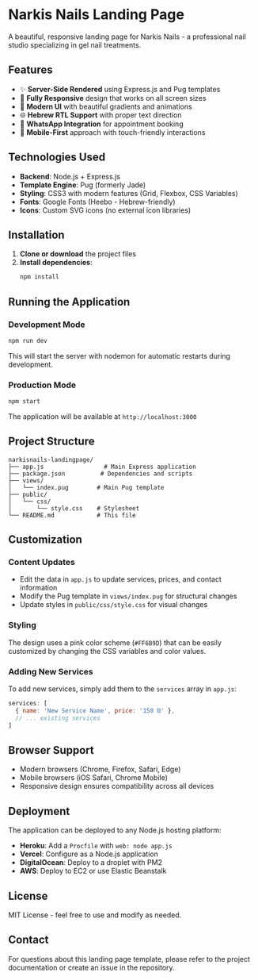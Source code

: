 # Narkis Nails Landing Page

A beautiful, responsive landing page for Narkis Nails - a professional nail studio specializing in gel nail treatments.

## Features

- ✨ **Server-Side Rendered** using Express.js and Pug templates
- 📱 **Fully Responsive** design that works on all screen sizes
- 🎨 **Modern UI** with beautiful gradients and animations
- 🌐 **Hebrew RTL Support** with proper text direction
- 🔗 **WhatsApp Integration** for appointment booking
- 📱 **Mobile-First** approach with touch-friendly interactions

## Technologies Used

- **Backend**: Node.js + Express.js
- **Template Engine**: Pug (formerly Jade)
- **Styling**: CSS3 with modern features (Grid, Flexbox, CSS Variables)
- **Fonts**: Google Fonts (Heebo - Hebrew-friendly)
- **Icons**: Custom SVG icons (no external icon libraries)

## Installation

1. **Clone or download** the project files
2. **Install dependencies**:
   ```bash
   npm install
   ```

## Running the Application

### Development Mode
```bash
npm run dev
```
This will start the server with nodemon for automatic restarts during development.

### Production Mode
```bash
npm start
```

The application will be available at `http://localhost:3000`

## Project Structure

```
narkisnails-landingpage/
├── app.js                 # Main Express application
├── package.json          # Dependencies and scripts
├── views/
│   └── index.pug        # Main Pug template
├── public/
│   └── css/
│       └── style.css    # Stylesheet
└── README.md            # This file
```

## Customization

### Content Updates
- Edit the data in `app.js` to update services, prices, and contact information
- Modify the Pug template in `views/index.pug` for structural changes
- Update styles in `public/css/style.css` for visual changes

### Styling
The design uses a pink color scheme (`#FF6B9D`) that can be easily customized by changing the CSS variables and color values.

### Adding New Services
To add new services, simply add them to the `services` array in `app.js`:

```javascript
services: [
  { name: 'New Service Name', price: '150 ₪' },
  // ... existing services
]
```

## Browser Support

- Modern browsers (Chrome, Firefox, Safari, Edge)
- Mobile browsers (iOS Safari, Chrome Mobile)
- Responsive design ensures compatibility across all devices

## Deployment

The application can be deployed to any Node.js hosting platform:

- **Heroku**: Add a `Procfile` with `web: node app.js`
- **Vercel**: Configure as a Node.js application
- **DigitalOcean**: Deploy to a droplet with PM2
- **AWS**: Deploy to EC2 or use Elastic Beanstalk

## License

MIT License - feel free to use and modify as needed.

## Contact

For questions about this landing page template, please refer to the project documentation or create an issue in the repository.

